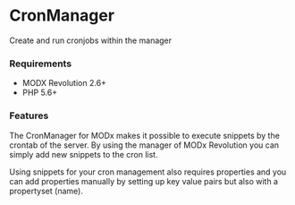 # CronManager

Create and run cronjobs within the manager

### Requirements

* MODX Revolution 2.6+
* PHP 5.6+

### Features

The CronManager for MODx makes it possible to execute snippets by the crontab
of the server. By using the manager of MODx Revolution you can simply add new
snippets to the cron list.

Using snippets for your cron management also requires properties and you can add
properties manually by setting up key value pairs but also with a propertyset
(name).
